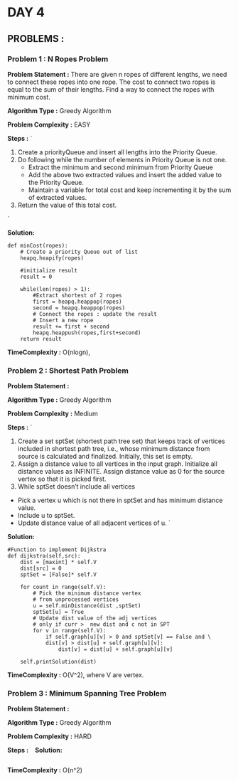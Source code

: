 # DAY 4 

## PROBLEMS : 

### Problem 1 : N Ropes Problem 

**Problem Statement :**
There are given n ropes of different lengths, we need to connect these ropes into one rope.
The cost to connect two ropes is equal to the sum of their lengths. Find a way to connect the ropes with minimum cost.

**Algorithm Type :** Greedy Algorithm

**Problem Complexity :** EASY

**Steps :**
`
1. Create a priorityQueue and insert all lengths into the Priority Queue.
2. Do following while the number of elements in Priority Queue is not one. 
   - Extract the minimum and second minimum from Priority Queue
   - Add the above two extracted values and insert the added value to the Priority Queue.
   - Maintain a variable for total cost and keep incrementing it by the sum of extracted values.
3. Return the value of this total cost.

`

**Solution:**

```python3
def minCost(ropes):
    # Create a priority Queue out of list
    heapq.heapify(ropes)

    #initialize result
    result = 0

    while(len(ropes) > 1):
        #Extract shortest of 2 ropes
        first = heapq.heappop(ropes)
        second = heapq.heappop(ropes)
        # Connect the ropes : update the result
        # Insert a new rope
        result += first + second
        heapq.heappush(ropes,first+second)
    return result 
```

**TimeComplexity :** O(nlogn), 


### Problem 2 : Shortest Path Problem

**Problem Statement :**


**Algorithm Type :** Greedy Algorithm

**Problem Complexity :** Medium

**Steps :**
`
1. Create a set sptSet (shortest path tree set) that keeps track of vertices included in shortest path tree, i.e., whose minimum distance from source is calculated and finalized. Initially, this set is empty.
2. Assign a distance value to all vertices in the input graph. Initialize all distance values as INFINITE. Assign distance value as 0 for the source vertex so that it is picked first.
3. While sptSet doesn’t include all vertices
  - Pick a vertex u which is not there in sptSet and has minimum distance value.
  - Include u to sptSet.
  - Update distance value of all adjacent vertices of u.
`

**Solution:**

```python3
#Function to implement Dijkstra
def dijkstra(self,src):
    dist = [maxint] * self.V
    dist[src] = 0
    sptSet = [False]* self.V

    for count in range(self.V):
        # Pick the minimum distance vertex
        # from unprocessed vertices
        u = self.minDistance(dist ,sptSet)
        sptSet[u] = True
        # Update dist value of the adj vertices
        # only if curr >  new dist and c not in SPT
        for v in range(self.V):
            if self.graph[u][v] > 0 and sptSet[v] == False and \
            dist[v] > dist[u] + self.graph[u][v]:
                dist[v] = dist[u] + self.graph[u][v]

    self.printSolution(dist)
```

**TimeComplexity :** O(V^2), where V  are vertex.


### Problem 3 : Minimum Spanning Tree  Problem

**Problem Statement :**

**Algorithm Type :** Greedy Algorithm

**Problem Complexity :** HARD 

**Steps :**
`
`
**Solution:**

```python3
```


**TimeComplexity :** O(n^2)


